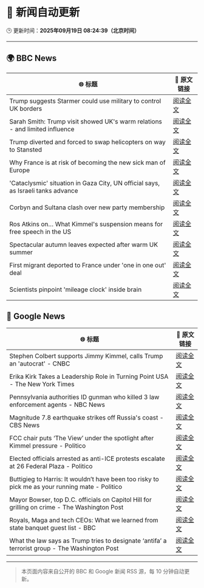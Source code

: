 # 🧠 新闻自动更新

🕒 更新时间：**2025年09月19日 08:24:39（北京时间）**

---

## 🌍 BBC News

| 🌐 标题 | 🔗 原文链接 |
|--------|-------------|
| Trump suggests Starmer could use military to control UK borders | [阅读全文](https://www.bbc.com/news/articles/cpd91wjypj9o?at_medium=RSS&at_campaign=rss) |
| Sarah Smith: Trump visit showed UK's warm relations - and limited influence | [阅读全文](https://www.bbc.com/news/articles/cgkn3key65do?at_medium=RSS&at_campaign=rss) |
| Trump diverted and forced to swap helicopters on way to Stansted | [阅读全文](https://www.bbc.com/news/articles/c1wg8nq0p3ro?at_medium=RSS&at_campaign=rss) |
| Why France is at risk of becoming the new sick man of Europe | [阅读全文](https://www.bbc.com/news/articles/cvg9n6vr2eyo?at_medium=RSS&at_campaign=rss) |
| 'Cataclysmic' situation in Gaza City, UN official says, as Israeli tanks advance | [阅读全文](https://www.bbc.com/news/articles/c5y8l46m5evo?at_medium=RSS&at_campaign=rss) |
| Corbyn and Sultana clash over new party membership | [阅读全文](https://www.bbc.com/news/articles/cgkn3v1e7g3o?at_medium=RSS&at_campaign=rss) |
| Ros Atkins on… What Kimmel's suspension means for free speech in the US | [阅读全文](https://www.bbc.com/news/videos/crme42nr8exo?at_medium=RSS&at_campaign=rss) |
| Spectacular autumn leaves expected after warm UK summer | [阅读全文](https://www.bbc.com/weather/articles/c5yvd830p37o?at_medium=RSS&at_campaign=rss) |
| First migrant deported to France under 'one in one out' deal | [阅读全文](https://www.bbc.com/news/articles/ckg653r06jgo?at_medium=RSS&at_campaign=rss) |
| Scientists pinpoint 'mileage clock' inside brain | [阅读全文](https://www.bbc.com/news/articles/crkjn6r7j23o?at_medium=RSS&at_campaign=rss) |

## 📰 Google News

| 🌐 标题 | 🔗 原文链接 |
|--------|-------------|
| Stephen Colbert supports Jimmy Kimmel, calls Trump an 'autocrat' - CNBC | [阅读全文](https://news.google.com/rss/articles/CBMihAFBVV95cUxOdTh3MVU1SERobl80dnJrRTZacXhkZ0lmMkpaWFVKZ0hNWWFaYXFWUktvbUQySm9vT050TG5nNnNZQXFJaGlaUWZldFZPaXhJcTd3dXRoUHRjWlFVaDk5cmQ2YVZ0QUFDYllkdzRycWNkWWtHS0pQcDZWOVZBanVnUUZDZlnSAYoBQVVfeXFMTm1ZN1g4OUh0NmlwZ0NXR29ZdkJ6cVJtWnc0S1pWVnR4QmdLaWpjUXZCUDV4OU1jaFIzb1hIRlMzSWRySXphdk96Sy1ZYnpPSy1Qc3E2cHFsLWFMVXZmUExiaHlocm5nYzlYZlVRQ3Z5UU5TUGZFbHppaDdEY2U1SUZuQUlMcDJKeUJ3?oc=5) |
| Erika Kirk Takes a Leadership Role in Turning Point USA - The New York Times | [阅读全文](https://news.google.com/rss/articles/CBMif0FVX3lxTE80VzJ0SGFEZzg2dndDU3dnaV9sTEppSDY2NHdHZVNjQ0JYbTFpTUt3UERQLWtac0RBYy1OWl9vaWFWZk55amZYSk9JcmV0TjJOMi1LSlRCQ0c3a0dXTGR6Z05TOUlLLXRHdVgwb2MxTUljQ1dnUC1nSVZPbDJteTQ?oc=5) |
| Pennsylvania authorities ID gunman who killed 3 law enforcement agents - NBC News | [阅读全文](https://news.google.com/rss/articles/CBMitAFBVV95cUxPMkV5RWpzSjBsQ29MSDlSVm1VTVItZXJ1R0xRVnNtMFlEX2F0czljOWdsQk9HY3hDY0haZTJlQXB0N0Jjd0d3ekEyLWRITnVzX2NuT202YlRIZWQxQk9ULXZkajMtTmJGY2lBZ3d3MFMtOFlxZkp4WXFEVDU1TnFUbC1ib3JFZmZTdjVmYVZsUGduRmREZXUySlk3RU1FblFoZnE3U0tTOVIxN0t5bXc3bWhMRTjSAVZBVV95cUxPTnViQzNqSlFYOXZacGVwVkFpTWdLVjVsUVRiQWNqbC1uc2dEbjIyZnVqR3ZjN2o1M0ZjYXU2VDRCUm9PLVBzRzI4M3JiUnFnczlyalROQQ?oc=5) |
| Magnitude 7.8 earthquake strikes off Russia's coast - CBS News | [阅读全文](https://news.google.com/rss/articles/CBMijgFBVV95cUxPZzA4VkV2cWxUMnpTdFlscGZCcXFTLWQ4bWItRkZnTlRucVV3UFA0ZW9vdEFpOXBGRVBZOUNSTl90V0VJR1FkdnAwNmRfM1YtTkZTMFNIaE1BbEZMajNzVTBsQlZ6Q01LNkFqUXFGMjJGVFhYMVAyTFIyQ3lSeHZvVU9Cak5nd0tpbTlYVFRB0gGTAUFVX3lxTE5Ed0gzaFdKZmJyTXlwWF93VVB1QjdGSWFlUGVleWpGZ1hUNnhmMGJzcXFiM2N0WkxMdFRteUlXdzNQT0c4Qk9WU250VnlTZlpIZjNOT09fTzk1UmU1MV9hWF9LMHZaV1drMGNVdU5XNk9wazhMczRFNmZaaDBxbEhpUWZLemN0c2s1dnpnN2NmdXdpVQ?oc=5) |
| FCC chair puts ‘The View’ under the spotlight after Kimmel pressure - Politico | [阅读全文](https://news.google.com/rss/articles/CBMigAFBVV95cUxOM201V0dKUGxPVDc3eU0yendoUmtpMjc1RkpxNk52QVhqaEVldFVMZThKTTA4QXltaEltZW5QWFJBcU5rT3Y0SEZLYzNndGtEWWVvZnlXTHc5cENsMm1STUFONWx5dE5fSXpiMzZyZ3lVVG9mT1pyY09pWC16azlJRA?oc=5) |
| Elected officials arrested as anti-ICE protests escalate at 26 Federal Plaza - Politico | [阅读全文](https://news.google.com/rss/articles/CBMic0FVX3lxTFBwSzdTcUVia2x2Q2l2a296ZGs0dGlrMnM2UzBvb1I5XzRVOERQUHF5MFhkZXNZNEpWUFBBYV95ZHUtVHFxWWlzenl2ajFnY0ZTN2tURHFGbDdyVHZZWDFXemgzUUhBc2VPWDJYbHN3OG5IbTQ?oc=5) |
| Buttigieg to Harris: It wouldn’t have been too risky to pick me as your running mate - Politico | [阅读全文](https://news.google.com/rss/articles/CBMikAFBVV95cUxPa3lTT2FaOW1MZ3hYLW1NZXFUWmZTc1V6eFhNOW0zcGgyQ0hfdjh5MGY5NDZkbzRFeUVSdm5wX2ZZTXRUelJOOGsyMXl0T1pGeWVnMTBQZVktbEJmTTZybENsdUg2VjVVMmZwZk1EWldLSng2bUc2N1NSOW5WeXV3YkNmTkJaVk9DX0REM2c2c1g?oc=5) |
| Mayor Bowser, top D.C. officials on Capitol Hill for grilling on crime - The Washington Post | [阅读全文](https://news.google.com/rss/articles/CBMikwFBVV95cUxQcWllZGtWWVNNMGk2cXI0b1ItTEpLTG9Id2dkeFpPY196UDUxWUJHZEd2dFp6QmtsUU51YnNBNFZVRjNzVHF2TVREYTVQcTlkYlcxU0x4eXh2aG1iSGxMaG81eVFTelJmQm1LZVZ0UTlpb1p4SlRiVVJ0LXpPX1VQOHJKWmhaLV8yV0ZBZG9EMUZab3M?oc=5) |
| Royals, Maga and tech CEOs: What we learned from state banquet guest list - BBC | [阅读全文](https://news.google.com/rss/articles/CBMiWkFVX3lxTE0zX0pSeVdBeW13WnNPckJaSWhPb0ZaOTdtR21hbkpfdHo3Q0xRVDVRRlJVbWlEVGptZGdkU3Q2c3FWS2FIMFN6ZkNsbEZ2V2VqTkx5RjYzWGVEQdIBX0FVX3lxTE5RQlBUOVpiM3RfQzlSaFI0Q1lKRDd6a3dCampQd2VuWk9vd3M5SHBIZHQ1UTZNd2Z4Q0U1ZDMwV1R3Ykw3MzdXSk5EU2EybXBkcXFuM19FdmF4Nk1DNWRZ?oc=5) |
| What the law says as Trump tries to designate ‘antifa’ a terrorist group - The Washington Post | [阅读全文](https://news.google.com/rss/articles/CBMihwFBVV95cUxPdDJERGttN0lIWExTa0RGSnRUcnpfVTJudk5qR0lyc2o1SzFwbWJnUDZMUmhvTzh0WUJrd2JzdmZ1UFAweVY1ZmZWbWRYYnU1dWE1VjNZRUtWWDRvM0w5eHlIUnVlcG44cmdzRDF5RjZXR3lMbHVqdlNteE54enh6RnJzOE9ERnc?oc=5) |

---
> 本页面内容来自公开的 BBC 和 Google 新闻 RSS 源，每 10 分钟自动更新。